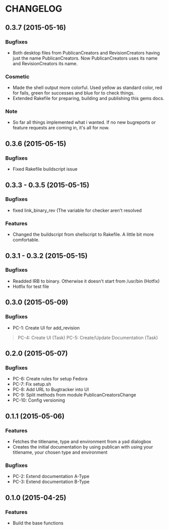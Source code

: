 # CHANGELOG

## 0.3.7 (2015-05-16)
### Bugfixes
* Both desktop files from PublicanCreators and RevisionCreators having just the name PublicanCreators. Now PublicanCreators uses its name and RevisionCreators its name.
### Cosmetic
* Made the shell output more colorful. Used yellow as standard color, red for fails, green for successes and blue for to check things.
* Extended Rakefile for preparing, building and publishing this gems docs.
### Note
* So far all things implemented what i wanted. If no new bugreports or feature requests are coming in, it's all for now.

## 0.3.6 (2015-05-15)
### Bugfixes
* Fixed Rakefile buildscript issue

## 0.3.3 - 0.3.5 (2015-05-15)
### Bugfixes
* fixed link_binary_rev (The variable for checker aren't resolved
### Features
* Changed the buildscript from shellscript to Rakefile. A little bit more comfortable.

## 0.3.1 - 0.3.2 (2015-05-15)
### Bugfixes
* Readded IRB to binary. Otherwise it doesn't start from /usr/bin (Hotfix)
* Hotfix for test file

## 0.3.0 (2015-05-09)
### Bugfixes
* PC-1: Create UI for add_revision
> PC-4: Create UI (Task)
> PC-5: Create/Update Documentation (Task)

## 0.2.0 (2015-05-07)
### Bugfixes
* PC-6: Create rules for setup Fedora
* PC-7: Fix setup.sh
* PC-8: Add URL to Bugtracker into UI
* PC-9: Split methods from module PublicanCreatorsChange
* PC-10: Config versioning

## 0.1.1 (2015-05-06)
### Features
* Fetches the titlename, type and environment from a yad dialogbox
* Creates the initial documentation by using publican with using your titlename, your chosen type and environment

### Bugfixes
* PC-2: Extend documentation A-Type
* PC-3: Extend documentation B-Type

## 0.1.0 (2015-04-25)
### Features
* Build the base functions